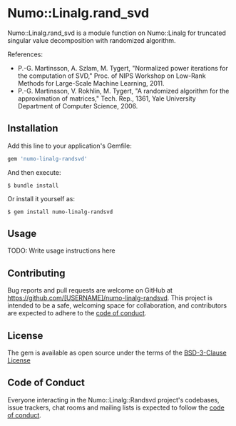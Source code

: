 # Numo::Linalg.rand_svd

Numo::Linalg.rand_svd is a module function on Numo::Linalg for truncated singular value decomposition with randomized algorithm.

References:

- P.-G. Martinsson, A. Szlam, M. Tygert, "Normalized power iterations for the computation of SVD," Proc. of NIPS Workshop on Low-Rank Methods for Large-Scale Machine Learning, 2011.
- P.-G. Martinsson, V. Rokhlin, M. Tygert, "A randomized algorithm for the approximation of matrices," Tech. Rep., 1361, Yale University Department of Computer Science, 2006.

## Installation

Add this line to your application's Gemfile:

```ruby
gem 'numo-linalg-randsvd'
```

And then execute:

    $ bundle install

Or install it yourself as:

    $ gem install numo-linalg-randsvd

## Usage

TODO: Write usage instructions here

## Contributing

Bug reports and pull requests are welcome on GitHub at https://github.com/[USERNAME]/numo-linalg-randsvd. This project is intended to be a safe, welcoming space for collaboration, and contributors are expected to adhere to the [code of conduct](https://github.com/[USERNAME]/numo-linalg-randsvd/blob/main/CODE_OF_CONDUCT.md).

## License

The gem is available as open source under the terms of the [BSD-3-Clause License](https://opensource.org/licenses/BSD-3-Clause)

## Code of Conduct

Everyone interacting in the Numo::Linalg::Randsvd project's codebases, issue trackers, chat rooms and mailing lists is expected to follow the [code of conduct](https://github.com/[USERNAME]/numo-linalg-randsvd/blob/main/CODE_OF_CONDUCT.md).
